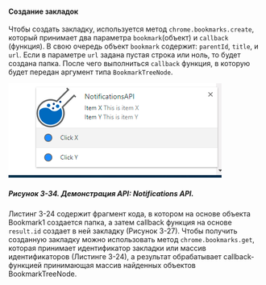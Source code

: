 #### Создание закладок

Чтобы создать закладку, используется метод `chrome.bookmarks.create`, который принимает два параметра `bookmark`\(объект\) и `callback` \(функция\). В свою очередь объект `bookmark` содержит: `parentId`, `title`, и `url`. Если в параметре `url` задана пустая строка или ноль, то будет создана папка. После чего выполниться `сallback` функция, в которую будет передан аргумент типа `BookmarkTreeNode`.

![Рисунок 3-34. Демонстрация API: Notifications API](/assets/figure-3-34.png)

##### Рисунок 3-34. _Демонстрация API: Notifications API._

Листинг 3-24 содержит фрагмент кода, в котором на основе объекта Bookmark1 создается папка, а затем callback функция на основе `result.id` создает в ней закладку \(Рисунок 3-27\). Чтобы получить созданную закладку можно использовать метод `chrome.bookmarks.get`, которая принимает идентификатор закладки или массив идентификаторов \(Листинге 3-24\), а результат обрабатывает callback-функцией принимающая массив найденных объектов BookmarkTreeNode.



